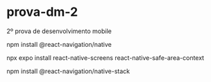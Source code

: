 # prova-dm-2
2º prova de desenvolvimento mobile 

npm install @react-navigation/native

npx expo install react-native-screens react-native-safe-area-context

npm install @react-navigation/native-stack
